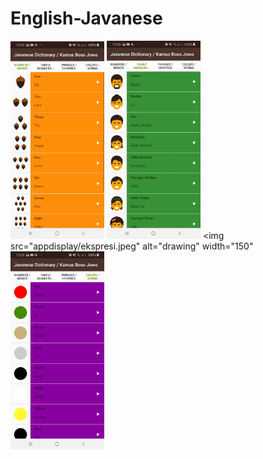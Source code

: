 # English-Javanese

<img src="appdisplay/angka.jpeg" alt="drawing" width="150"/> <img src="appdisplay/famili.jpeg" alt="drawing" width="150"/> <img src="appdisplay/ekspresi.jpeg" alt="drawing" width="150" <img src="appdisplay/warna.jpeg" alt="drawing" width="150"/>
